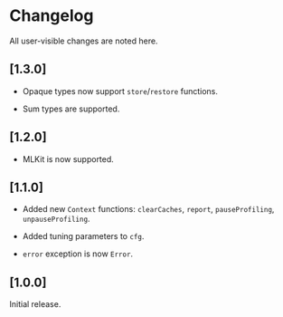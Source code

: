 # Changelog

All user-visible changes are noted here.

## [1.3.0]

* Opaque types now support `store`/`restore` functions.

* Sum types are supported.

## [1.2.0]

* MLKit is now supported.

## [1.1.0]

* Added new `Context` functions: `clearCaches`, `report`,
  `pauseProfiling`, `unpauseProfiling`.

* Added tuning parameters to `cfg`.

* `error` exception is now `Error`.

## [1.0.0]

Initial release.
